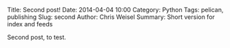 Title: Second post! 
Date: 2014-04-04 10:00 
Category: Python 
Tags: pelican, publishing 
Slug: second 
Author: Chris Weisel 
Summary: Short version for index and feeds

Second post, to test.
